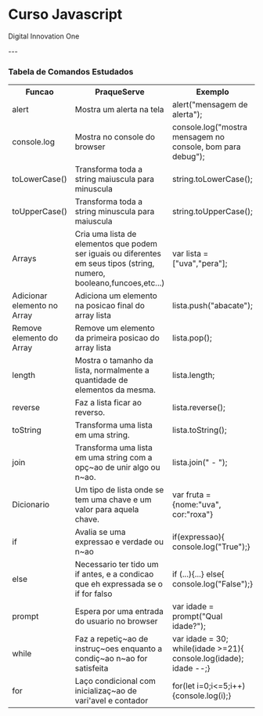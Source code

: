 # Curso Javascript 
<p> Digital Innovation One </p>
---

<h3> Tabela de Comandos Estudados </h3>

<table style="width:100%">
  <tr>
    <th>Funcao</th>
    <th>PraqueServe</th>
    <th>Exemplo</th>
  </tr>
  <tr>
    <td>alert</td>
    <td>Mostra um alerta na tela</td>
    <td>alert("mensagem de alerta");</td>
  </tr>
  <tr>
    <td>console.log</td>
    <td>Mostra no console do browser</td>
    <td>console.log("mostra mensagem no console, bom para debug");</td>
  </tr>
<tr>
<td>toLowerCase()</td>
<td>Transforma toda a string maiuscula para minuscula</td>
<td>string.toLowerCase();</td>
</tr>

<tr>
<td>toUpperCase()</td>
<td>Transforma toda a string minuscula para maiuscula</td>
<td>string.toUpperCase();</td>
</tr>    

<tr>
<td>Arrays </td>
<td>Cria uma lista de elementos que podem ser iguais ou diferentes em seus tipos (string, numero, booleano,funcoes,etc...)</td>
<td>var lista = ["uva","pera"];</td>
</tr>

<tr>
<td>Adicionar elemento no Array </td>
<td>Adiciona um elemento na posicao final do array lista</td>
<td>lista.push("abacate");</td>
</tr>

<tr>
<td>Remove elemento do Array </td>
<td>Remove um elemento da primeira posicao do array lista</td> 
<td>lista.pop();</td>
</tr>

<tr>
<td>length </td>
<td>Mostra o tamanho da lista, normalmente a quantidade de elementos da mesma.</td>
<td>lista.length;</td>
</tr>

<tr>
<td>reverse </td>
<td>Faz a lista ficar ao reverso.</td>
<td>lista.reverse();</td>
</tr>

<tr>
<td>toString </td>
<td>Transforma uma lista em uma string.</td>
<td>lista.toString();</td>
</tr>

<tr>
<td>join </td>
<td>Transforma uma lista em uma string com a opç~ao de unir algo ou n~ao.</td>
<td>lista.join(" - ");</td>
</tr>

<tr>
<td>Dicionario </td>
<td>Um tipo de lista onde se tem uma chave e um valor para aquela chave.</td>
<td>var fruta = {nome:"uva", cor:"roxa"}</td>
</tr>

<tr>
<td>if</td>
<td>Avalia se uma expressao e verdade ou n~ao</td>
<td> if(expressao){ console.log("True");}</td>
</tr>

<tr>
<td>else</td>
<td>Necessario ter tido um if antes, e a condicao que eh expressada se o if for falso</td>
<td>if (...){...} else{ console.log("False");}</td>
</tr>


<tr>
<td>prompt</td>
<td>Espera por uma entrada do usuario no browser</td>
<td> var idade = prompt("Qual idade?");</td>
</tr>

<tr>
<td>while</td>
<td>Faz a repetiç~ao de instruç~oes enquanto a condiç~ao n~ao for satisfeita</td>
<td>var idade = 30; while(idade >=21){ console.log(idade); idade --;}</td>
</tr>

<tr>
<td>for</td>
<td>Laço condicional com inicializaç~ao de vari'avel e contador</td>
<td>for(let i=0;i<=5;i++){console.log(i);}</td>
</tr>









</table> 
